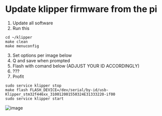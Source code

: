 # Update klipper firmware from the pi

1. Update all software
2. Run this

```
cd ~/klipper
make clean
make menuconfig
 ```

3. Set options per image below
5. Q and save when prompted
6. Flash with comand below (ADJUST YOUR ID ACCORDINGLY)
7. ???
8. Profit

```
sudo service klipper stop
make flash FLASH_DEVICE=/dev/serial/by-id/usb-Klipper_stm32f446xx_310012001550324E31333220-if00
sudo service klipper start
```


![image](https://user-images.githubusercontent.com/4265254/198883349-bb3c9e14-1339-4a10-8706-6c6e036a2dcb.png)
